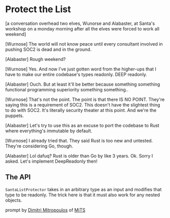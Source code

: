 # Protect the List

[a conversation overhead two elves, Wunorse and Alabaster, at Santa's workshop on a monday
morning after all the elves were forced to work all weekend]

[Wurnose] The world will not know peace until every consultant involved in pushing SOC2 is dead
and in the ground.

[Alabaster] Rough weekend?

[Wurnose] Yes. And now I've just gotten word from the higher-ups that I have to make our entire
codebase's types readonly. DEEP readonly.

[Alabaster] Ouch. But at least it'll be better because something something functional programming
superiority something something..

[Wurnose] That's not the point. The point is that there IS NO POINT. They're saying this is a
requirement of SOC2. This doesn't have the slightest thing to do with SOC2. It's literally
security theater at this point. And we're the puppets.

[Alabaster] Let's try to use this as an excuse to port the codebase to Rust where everything's
immutable by default.

[Wurnose] I already tried that. They said Rust is too new and untested. They're considering Go,
though.

[Alabaster] Lol dafuq? Rust is older than Go by like 3 years. Ok. Sorry I asked. Let's implement
DeepReadonly then!

## The API

`SantaListProtector` takes in an arbitrary type as an input and modifies that type to be
readonly. The trick here is that it must also work for any nested objects.

prompt by [Dimitri Mitropoulos](https://github.com/dimitropoulos) of
[MiTS](https://www.youtube.com/@MichiganTypeScript)
